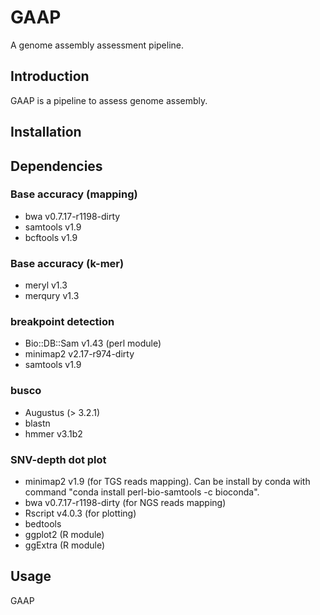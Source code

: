 # GAAP
A genome assembly assessment pipeline.

## Introduction

GAAP is a pipeline to assess genome assembly. 

## Installation


## Dependencies

### Base accuracy (mapping)

* bwa v0.7.17-r1198-dirty
* samtools v1.9
* bcftools v1.9

### Base accuracy (k-mer)

* meryl v1.3
* merqury v1.3

### breakpoint detection

* Bio::DB::Sam v1.43 (perl module)
* minimap2 v2.17-r974-dirty
* samtools v1.9 

### busco

* Augustus (> 3.2.1)
* blastn
* hmmer v3.1b2

### SNV-depth dot plot

* minimap2 v1.9 (for TGS reads mapping). Can be install by conda with command "conda install perl-bio-samtools -c bioconda".
* bwa v0.7.17-r1198-dirty (for NGS reads mapping)
* Rscript v4.0.3 (for plotting)
* bedtools
* ggplot2 (R module)
* ggExtra (R module)

## Usage

GAAP

